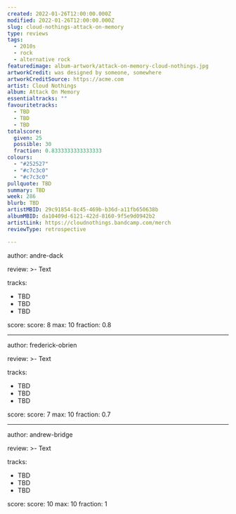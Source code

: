 ```yaml
---
created: 2022-01-26T12:00:00.000Z                            
modified: 2022-01-26T12:00:00.000Z                           
slug: cloud-nothings-attack-on-memory                                
type: reviews                                                
tags:                                                        
  - 2010s                                                    
  - rock
  - alternative rock
featuredimage: album-artwork/attack-on-memory-cloud-nothings.jpg      
artworkCredit: was designed by someone, somewhere
artworkCreditSource: https://acme.com            
artist: Cloud Nothings
album: Attack On Memory
essentialtracks: ""
favouritetracks:                                            
  - TBD
  - TBD
  - TBD
totalscore:                                                  
  given: 25                                           
  possible: 30
  fraction: 0.8333333333333333
colours:
  - "#252527"
  - "#c7c3c0"
  - "#c7c3c0"
pullquote: TBD                                 
summary: TBD
week: 286
blurb: TBD                                     
artistMBID: 29c91854-8c45-469b-b36d-a11fb650638b
albumMBID: da10409d-6121-422d-8160-9f5e9d0942b2
artistLink: https://cloudnothings.bandcamp.com/merch
reviewType: retrospective

---
```


author: andre-dack

review: >-
 Text


tracks:
  - TBD
  - TBD
  - TBD

score:
  score: 8
  max: 10
  fraction: 0.8

---

author: frederick-obrien

review: >-
 Text


tracks:
  - TBD
  - TBD
  - TBD

score:
  score: 7
  max: 10
  fraction: 0.7

---

author: andrew-bridge

review: >-
 Text

tracks:
  - TBD
  - TBD
  - TBD

score:
  score: 10
  max: 10
  fraction: 1
